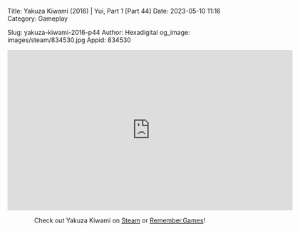 Title: Yakuza Kiwami (2016) | Yui, Part 1 [Part 44]
Date: 2023-05-10 11:16
Category: Gameplay

Slug: yakuza-kiwami-2016-p44
Author: Hexadigital
og_image: images/steam/834530.jpg
Appid: 834530

<center><iframe src="https://www.youtube.com/embed/XOB-dnRMozY?feature=oembed" allow="accelerometer; autoplay; encrypted-media; gyroscope; picture-in-picture" width="640" height="360" frameborder="0"></iframe>

Check out Yakuza Kiwami on [Steam](https://store.steampowered.com/app/834530/?curator_clanid=34633900) or [Remember.Games](https://remember.games/game/342/)!</center>